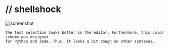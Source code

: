 // shellshock
=============
![screenshot](https://raw.github.com/surjikal/shellshock/master/screenshot.png)

    The text selection looks better in the editor. Furthermore, this color scheme was designed
    for Python and Jade. Thus, it looks a bit rough on other syntaxes.
